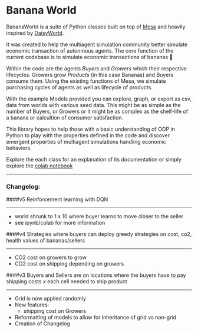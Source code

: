 # Banana World

BananaWorld is a suite of Python classes built on top of [Mesa](https://mesa.readthedocs.io/en/master/index.html) and heavily inspired by [DaisyWorld](https://en.wikipedia.org/wiki/Daisyworld).

It was created to help the multiagent simulation community better simulate economic transaction of autonmous agents. The core function of the current codebase is to simulate economic transactions of bananas 🍌

Within the code are the agents *Buyers* and *Growers* which their respective lifecycles. 
Growers grow *Products* (in this case Bananas) and Buyers consume them. Using the existing functions of Mesa, we simulate purchasing cycles of agents as well as lifecycle of products. 

With the example Models provided you can explore, graph, or export as csv, data from worlds with various seed data. This might be as simple as the number of Buyers, or Growers or it might be as complex as the shelf-life of a banana or calcultion of consumer satisfaction.

This library hopes to help those with a basic understanding of OOP in Python to play with the properties defined in the code and discover emergent properties of multiagent simulations handling economic behaviors.

Explore the each class for an explanation of its documentation or simply explore the [colab notebook](https://colab.research.google.com/drive/19D-dua1c1f-83p3PDAtlA2ySKK0wGMG-?usp=sharing)

___

### Changelog:

####v5
Reinforcement learning with DQN
___
* world shrunk to 1 x 10 where buyer learns to move closer to the seller
* see ipynb/colab for more information

####v4
Strategies where buyers can deploy greedy strategies on cost, co2, health values of bananas/sellers
___
* CO2 cost on growers to grow
* CO2 cost on shipping depending on growers 

####v3
Buyers and Sellers are on locations where the buyers have to pay shipping costs _x_ each cell needed to ship product
___
* Grid is now applied randomly
* New features:
    * shipping cost on Growers
* Reformatting of models to allow for inheritance of grid vs non-grid
* Creation of Changelog 
    